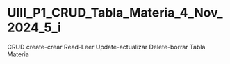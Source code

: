 # UIII_P1_CRUD_Tabla_Materia_4_Nov_2024_5_i
CRUD create-crear Read-Leer Update-actualizar Delete-borrar Tabla Materia
